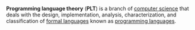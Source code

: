 **Programming language theory** (**PLT**) is a branch of [computer science](https://en.wikipedia.org/wiki/Computer_science "Computer science") that deals with the design, implementation, analysis, characterization, and classification of [formal languages](https://en.wikipedia.org/wiki/Formal_language "Formal language") known as [programming languages](https://en.wikipedia.org/wiki/Programming_language "Programming language").